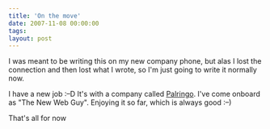 ```yaml
---
title: 'On the move'
date: 2007-11-08 00:00:00 
tags: 
layout: post
---
```

I was meant to be writing this on my new company phone, but alas I lost the connection and then lost what I wrote, so I'm just going to write it normally now.

I have a new job :–D It's with a company called [Palringo](http://www.palringo.com/). I've come onboard as "The New Web Guy". Enjoying it so far, which is always good :–)

That's all for now
